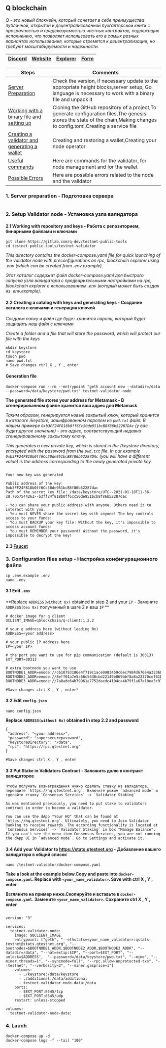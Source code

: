 ## Q blockchain

*Q - это новый блокчейн, который сочетает в себе преимущества публичной, открытой и децентрализованной бухгалтерской книги с прозрачностью и предсказуемостью частных контрактов, подлежащих исполнению, что позволяет использовать его в самых разных вариантах использования, которые стремятся к децентрализации, но требуют масштабируемости и надежности.*

[Discord](https://discord.gg/py7MFZ9g) | [Website](https://q.org/) | [Explorer](https://stats.qtestnet.org/) | [Form](https://itn.qdev.li/)
--- | --- | --- | --- |

Steps | Comments
--- | --- |
[Server Preparation]() | Check the version, if necessary update to the appropriate height blocks,server setup, Go language is necessary to work with a binary file and unpack it
[Working with a binary file and setting up]() | Cloning the GitHub repository of a project,To generate configuration files,The genesis stores the state of the chain,Making changes to config.toml,Creating a service file
[Creating a validator and generating a wallet]() | Creating and restoring a wallet,Creating your node operator
[Useful commands]() | Here are commands for the validator, for node management and for the wallet
[Possible Errors]() | Here are possible errors related to the node and the validator


### 1. Server preparation - Подготовка сервера
```

```

### 2. Setup Validator node - Установка узла валидатора

#### 2.1 Working with repository and keys - Работа с репозиторием, бинарными файлами и ключами
```Shell
git clone https://gitlab.com/q-dev/testnet-public-tools
cd testnet-public-tools/testnet-validator
```
*This directory contains the docker-compose.yaml file for quick launching of the validator node with preconfigurations on rpc, blockchain explorer using .env (which can be created from .env.example).*

*Этот каталог содержит файл docker-compose.yaml для быстрого запуска узла валидатора с предварительными настройками на rpc, blockchain explorer с использованием .env (который может быть создан из .env.example).*

#### 2.2 Creating a catalog with keys and generating keys - Создание каталога с ключами и генерация ключей
*Создаем папку и файл где будет хранится пароль, который будет защищать наш файл с ключами*

*Create a folder and a file that will store the password, which will protect our file with the keys*

```Shell
mkdir keystore 
cd keystore
touch pwd
nano pwd.txt
# Save changes ctrl X , Y , enter
```
#### Generation file

```Shell
docker-compose run --rm --entrypoint "geth account new --datadir=/data --password=/data/keystore/pwd.txt" testnet-validator-node
```

**The generated file stores your address for Metamask - В сгенерированном файле хранится ваш адрес для Metamask**

*Таким образом, генерируется новый закрытый ключ, который хранится в каталоге /keystore, зашифрованном паролем из `pwd.txt` файл. В нашем примере `0xb3FF24F818b0ff6Cc50de951bcB8f86b52287DAc` (у вас будет другое значение) - это адрес, соответствующий недавно сгенерированному закрытому ключу.*

*This generates a new private key, which is stored in the /keystore directory, encrypted with the password from the `pwd.txt` file. In our example `0xb3FF24F818b0ff6Cc50de951bcB8f86b52287DAc` (you will have a different value) is the address corresponding to the newly generated private key.*
```Shell

Your new key was generated

Public address of the key:   0xb3FF24F818b0ff6Cc50de951bcB8f86b52287dac
Path of the secret key file: /data/keystore/UTC--2021-01-18T11-36-28.705754426Z--b3ff24f818b0ff6cc50de951bcb8f86b52287dac

- You can share your public address with anyone. Others need it to interact with you.
- You must NEVER share the secret key with anyone! The key controls access to your funds!
- You must BACKUP your key file! Without the key, it's impossible to access account funds!
- You must REMEMBER your password! Without the password, it's impossible to decrypt the key!
```

#### 2.3 [Faucet](https://faucet.qtestnet.org/)

### 3. Configuration files setup - Настройка конфигурационного файла 
```Shell
cp .env.example .env
nano .env
```

#### 3.1 Edit `.env`

**Replace `ADDRESS(without 0x)` obtained in step 2 and your `IP`  - Замените `ADDRESS(без 0х)` полученный в шаге 2 и ваш `IP` **
```Shell
# docker image for q client
QCLIENT_IMAGE=qblockchain/q-client:1.2.2

# your q address here (without leading 0x)
ADDRESS=<your address>

# your public IP address here
IP=<your IP>

# the port you want to use for p2p communication (default is 30313)
EXT_PORT=30313

# extra bootnode you want to use
BOOTNODE1_ADDR=enode://c610793186e4f719c1ace0983459c6ec7984d676e4a323681a1cbc8a67f506d1eccc4e164e53c2929019ed0e5cfc1bc800662d6fb47c36e978ab94c417031ac8@79.125.97.227:30304
BOOTNODE2_ADDR=enode://8eff01a7e5a66c5630cbd22149e069bbf8a8a22370cef61b232179e21ba8c7b74d40e8ee5aa62c54d145f7fc671b851e5ccbfe124fce75944cf1b06e29c55c80@79.125.97.227:30305
BOOTNODE3_ADDR=enode://7a8ade64b79961a7752daedc4104ca4b79f1a67a10ea5c9721e7115d820dbe7599fe9e03c9c315081ccf6a2afb0b6652ee4965e38f066fe5bf129abd6d26df58@79.125.97.227:30306

#Save changes ctrl X , Y , enter*
```


#### 3.2 Edit `config.json`
```Shell
nano config.json
```
**Replace `ADDRESS(without 0x)` obtained in step 2.2 and password**
```Shell
{
 "address": "<your address>",
 "password": "supersecurepassword",
 "keystoreDirectory": "/data",
 "rpc": "https://rpc.qtestnet.org"
}

#Save changes ctrl X , Y , enter
```

#### 3.3 Put Stake in Validators Contract - Заложить долю в контракт валидаторов 
```Shell
Чтобы получать вознаграждения нужно сделать ставку на валидатора, перейдите `https://hq.qtestnet.org`. Включите режим `advanced mode` и сделайти ставку `Consensus Services` -> `Validator Staking`

As was mentioned previously, you need to put stake to validators contract in order to become a validator.

You can use the dApp "Your HQ" that can be found at `https://hq.qtestnet.org`. Ultimately, you need to Join Validator Ranking to receive rewards. The according functionality is located at `Consensus Services` -> `Validator Staking` in box "Manage Balance". If you can't see the menu item Consensus Services, you are not running the dApp UI in `advanced mode`. Go to Settings and activate it.
```

#### 3.4 Add your Validator to https://stats.qtestnet.org - Добавление вашего валидатора в общий список
```Shell
nano /testnet-validator/docker-compose.yaml
```

**Take a look at the example below.Copy and paste into `docker-compose.yaml`. Replace with `<your_name_validator>`. Save with ctrl X , Y , enter**

**Взгляните на пример ниже.Скопируйте и вставьте в `docker-compose.yaml`. Замените `<your_name_validator>`. Сохраните ctrl X , Y , enter**

```Shell

version: "3"

services:
  testnet-validator-node:
    image: $QCLIENT_IMAGE
    entrypoint: ["geth", "--ethstats=<your_name_validator>:qstats-testnet@stats.qtestnet.org", "--bootnodes=$BOOTNODE1_ADDR,$BOOTNODE2_ADDR,$BOOTNODE3_ADDR", "--datadir=/data", "--nat=extip:$IP", "--port=$EXT_PORT", "--unlock=$ADDRESS",  "--password=/data/keystore/pwd.txt", "--mine", "--miner.threads=1", "--syncmode=full", "--rpc.allow-unprotected-txs", "--testnet", "--verbosity=3", "--miner.gasprice=1"]
    volumes:
      - ./keystore:/data/keystore
      - ./additional:/data/additional
      - testnet-validator-node-data:/data
    ports:
      - $EXT_PORT:8545/tcp
      - $EXT_PORT:8545/udp
    restart: unless-stopped

volumes:
  testnet-validator-node-data:

```
### 4. Lauch
```
docker-compose up -d
docker-compose logs -f --tail "100"
```
